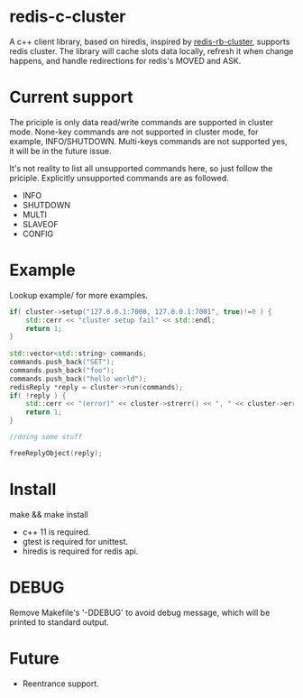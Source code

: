 # redis-c-cluster

A c++ client library, based on hiredis, inspired by [redis-rb-cluster], supports redis cluster.
The library will cache slots data locally, refresh it when change happens, and handle redirections for redis's MOVED and ASK.

[redis-rb-cluster]: https://github.com/antirez/redis-rb-cluster

# Current support

The priciple is only data read/write commands are supported in cluster mode.
None-key commands are not supported in cluster mode, for example, INFO/SHUTDOWN.
Multi-keys commands are not supported yes, it will be in the future issue.

It's not reality to list all unsupported commands here, so just follow the priciple.
Explicitly unsupported commands are as followed.
* INFO
* SHUTDOWN
* MULTI
* SLAVEOF
* CONFIG

# Example
  Lookup example/ for more examples.
```cpp
if( cluster->setup("127.0.0.1:7000, 127.0.0.1:7001", true)!=0 ) {
    std::cerr << "cluster setup fail" << std::endl;
    return 1;
}
 
std::vector<std::string> commands;
commands.push_back("SET");   
commands.push_back("foo");   
commands.push_back("hello world");
redisReply *reply = cluster->run(commands);
if( !reply ) {
    std::cerr << "(error)" << cluster->strerr() << ", " << cluster->err() << std::endl;
    return 1;
}

//doing some stuff

freeReplyObject(reply);
```

# Install
  make && make install
* c++ 11 is required.
* gtest is required for unittest.
* hiredis is required for redis api.

# DEBUG
  Remove Makefile's '-DDEBUG' to avoid debug message, which will be printed to standard output.

# Future
* Reentrance support.
